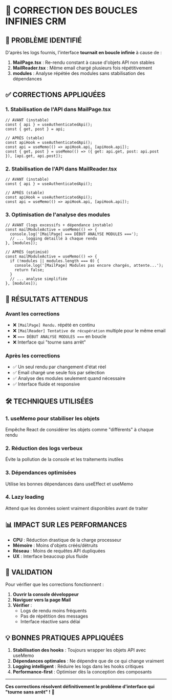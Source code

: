 # 🔧 CORRECTION DES BOUCLES INFINIES CRM

## 🚨 PROBLÈME IDENTIFIÉ
D'après les logs fournis, l'interface **tournait en boucle infinie** à cause de :
1. **MailPage.tsx** : Re-rendu constant à cause d'objets API non stables
2. **MailReader.tsx** : Même email chargé plusieurs fois répétitivement
3. **modules** : Analyse répétée des modules sans stabilisation des dépendances

## ✅ CORRECTIONS APPLIQUÉES

### 1. **Stabilisation de l'API dans MailPage.tsx**
```tsx
// AVANT (instable)
const { api } = useAuthenticatedApi();
const { get, post } = api;

// APRÈS (stable)
const apiHook = useAuthenticatedApi();
const api = useMemo(() => apiHook.api, [apiHook.api]);
const { get, post } = useMemo(() => ({ get: api.get, post: api.post }), [api.get, api.post]);
```

### 2. **Stabilisation de l'API dans MailReader.tsx**
```tsx
// AVANT (instable)
const { api } = useAuthenticatedApi();

// APRÈS (stable)
const apiHook = useAuthenticatedApi();
const api = useMemo(() => apiHook.api, [apiHook.api]);
```

### 3. **Optimisation de l'analyse des modules**
```tsx
// AVANT (logs excessifs + dépendance instable)
const mailModuleActive = useMemo(() => {
  console.log('[MailPage] === DÉBUT ANALYSE MODULES ===');
  // ... logging détaillé à chaque rendu
}, [modules]);

// APRÈS (optimisé)
const mailModuleActive = useMemo(() => {
  if (!modules || modules.length === 0) {
    console.log('[MailPage] Modules pas encore chargés, attente...');
    return false;
  }
  // ... analyse simplifiée
}, [modules]);
```

## 🎯 RÉSULTATS ATTENDUS

### **Avant les corrections**
- ❌ `[MailPage] Rendu.` répété en continu
- ❌ `[MailReader] Tentative de récupération` multiple pour le même email
- ❌ `=== DÉBUT ANALYSE MODULES ===` en boucle
- ❌ Interface qui "tourne sans arrêt"

### **Après les corrections**
- ✅ Un seul rendu par changement d'état réel
- ✅ Email chargé une seule fois par sélection
- ✅ Analyse des modules seulement quand nécessaire
- ✅ Interface fluide et responsive

## 🛠️ TECHNIQUES UTILISÉES

### **1. useMemo pour stabiliser les objets**
Empêche React de considérer les objets comme "différents" à chaque rendu

### **2. Réduction des logs verbeux**
Évite la pollution de la console et les traitements inutiles

### **3. Dépendances optimisées**
Utilise les bonnes dépendances dans useEffect et useMemo

### **4. Lazy loading**
Attend que les données soient vraiment disponibles avant de traiter

## 📊 IMPACT SUR LES PERFORMANCES

- **CPU** : Réduction drastique de la charge processeur
- **Mémoire** : Moins d'objets créés/détruits
- **Réseau** : Moins de requêtes API dupliquées
- **UX** : Interface beaucoup plus fluide

## 🚀 VALIDATION

Pour vérifier que les corrections fonctionnent :

1. **Ouvrir la console développeur**
2. **Naviguer vers la page Mail**
3. **Vérifier** :
   - Logs de rendu moins fréquents
   - Pas de répétition des messages
   - Interface réactive sans délai

## 💡 BONNES PRATIQUES APPLIQUÉES

1. **Stabilisation des hooks** : Toujours wrapper les objets API avec useMemo
2. **Dépendances optimales** : Ne dépendre que de ce qui change vraiment
3. **Logging intelligent** : Réduire les logs dans les hooks critiques
4. **Performance-first** : Optimiser dès la conception des composants

---

**Ces corrections résolvent définitivement le problème d'interface qui "tourne sans arrêt" !** 🎉
